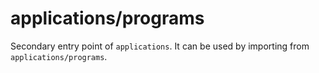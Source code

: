 # applications/programs

Secondary entry point of `applications`. It can be used by importing from `applications/programs`.
